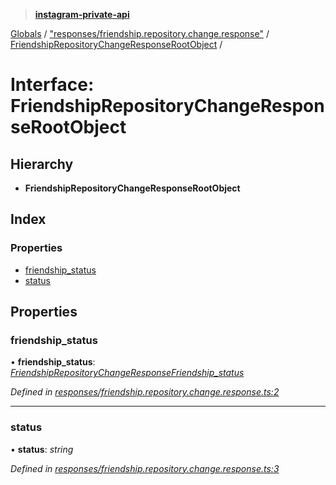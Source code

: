 > **[instagram-private-api](../README.md)**

[Globals](../README.md) / ["responses/friendship.repository.change.response"](../modules/_responses_friendship_repository_change_response_.md) / [FriendshipRepositoryChangeResponseRootObject](_responses_friendship_repository_change_response_.friendshiprepositorychangeresponserootobject.md) /

# Interface: FriendshipRepositoryChangeResponseRootObject

## Hierarchy

* **FriendshipRepositoryChangeResponseRootObject**

## Index

### Properties

* [friendship_status](_responses_friendship_repository_change_response_.friendshiprepositorychangeresponserootobject.md#friendship_status)
* [status](_responses_friendship_repository_change_response_.friendshiprepositorychangeresponserootobject.md#status)

## Properties

###  friendship_status

• **friendship_status**: *[FriendshipRepositoryChangeResponseFriendship_status](_responses_friendship_repository_change_response_.friendshiprepositorychangeresponsefriendship_status.md)*

*Defined in [responses/friendship.repository.change.response.ts:2](https://github.com/dilame/instagram-private-api/blob/e9c516c/src/responses/friendship.repository.change.response.ts#L2)*

___

###  status

• **status**: *string*

*Defined in [responses/friendship.repository.change.response.ts:3](https://github.com/dilame/instagram-private-api/blob/e9c516c/src/responses/friendship.repository.change.response.ts#L3)*